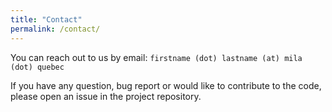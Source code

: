 ```yaml
---
title: "Contact"
permalink: /contact/
---
```


You can reach out to us by email: `firstname (dot) lastname (at) mila (dot) quebec`

If you have any question, bug report or would like to contribute to the code, please open an issue in the project repository.

